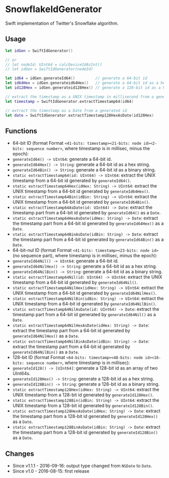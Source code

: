 SnowflakeIdGenerator
====================

Swift implementation of Twitter's Snowflake algorithm.


Usage
-----

```swift
let idGen = SwiftIdGenerator()

// or
// let nodeId: UInt64 = calcDeviceIdAsInt()
// let idGen = SwiftIdGenerator(nodeId)

let id64 = idGen.generateId64()         // generate a 64-bit id
let id64Hex = idGen.generateid64Hex()   // generate a 64-bit id as a hex string
let id128Hex = idGen.generateid128Hex() // generate a 128-bit id as a hex string

// extract the timestamp as a UNIX timestamp in millisecond from a generated id
let timestamp = SwiftIdGenerator.extractTimestamp64(id64)

// extract the timestamp as a Date from a generated id
let date = SwiftIdGenerator.extractTimestamp128HexAsDate(id128Hex)
```


Functions
---------

- 64-bit ID (format Format `<41-bits: timestamp><21-bits: node id><2-bits: sequence number>`, where timestamp is in millisec, minus the epoch):
- `generateId64() -> UInt64`: generate a 64-bit id.
- `generateId64Hex() -> String`: generate a 64-bit id as a hex string.
- `generateId64Bin() -> String`: generate a 64-bit id as a binary string.
- `static extractTimestamp64(id: UInt64) -> UInt64`: extract the UNIX timestamp from a 64-bit id generated by `generateId64()`.
- `static extractTimestamp64Hex(idHex: String) -> UInt64`: extract the UNIX timestamp from a 64-bit id generated by `generateId64Hex()`.
- `static extractTimestamp64Bin(idBin: String) -> UInt64`: extract the UNIX timestamp from a 64-bit id generated by `generateId64Bin()`.
- `static extractTimestamp64AsDate(id: UInt64) -> Date`: extract the timestamp part from a 64-bit id generated by `generateId64()` as a `Date`.
- `static extractTimestamp64HexAsDate(idHex: String) -> Date`: extract the timestamp part from a 64-bit id generated by `generateId64Hex()` as a `Date`.
- `static extractTimestamp64BinAsDate(idBin: String) -> Date`: extract the timestamp part from a 64-bit id generated by `generateId64Bin()` as a `Date`.
- 64-bit-nul ID (format Format `<41-bits: timestamp><23-bits: node id>` (no sequence part), where timestamp is in millisec, minus the epoch):
- `generateId64Nil() -> UInt64`: generate a 64-bit id.
- `generateId64NilHex() -> String`: generate a 64-bit id as a hex string.
- `generateId64NilBin() -> String`: generate a 64-bit id as a binary string.
- `static extractTimestamp64Nil(id: UInt64) -> UInt64`: extract the UNIX timestamp from a 64-bit id generated by `generateId64Nil()`.
- `static extractTimestamp64NilHex(idHex: String) -> UInt64`: extract the UNIX timestamp from a 64-bit id generated by `generateId64NilHex()`.
- `static extractTimestamp64NilBin(idBin: String) -> UInt64`: extract the UNIX timestamp from a 64-bit id generated by `generateId64NilBin()`.
- `static extractTimestamp64NilAsDate(id: UInt64) -> Date`: extract the timestamp part from a 64-bit id generated by `generateId64Nil()` as a `Date`.
- `static extractTimestamp64NilHexAsDate(idHex: String) -> Date`: extract the timestamp part from a 64-bit id generated by `generateId64NilHex()` as a `Date`.
- `static extractTimestamp64NilBinAsDate(idBin: String) -> Date`: extract the timestamp part from a 64-bit id generated by `generateId64NilBin()` as a `Date`.
- 128-bit ID (format Format `<64-bits: timestamp><48-bits: node id><16-bits: sequence number>`, where timestamp is in millisec):
- `generateId128() -> [UInt64]`: generate a 128-bit id as an array of two UInt64s.
- `generateId128Hex() -> String`: generate a 128-bit id as a hex string.
- `generateId128Bin() -> String`: generate a 128-bit id as a binary string.
- `static extractTimestamp128Hex(idHex: String) -> UInt64`: extract the UNIX timestamp from a 128-bit id generated by `generateId128Hex()`.
- `static extractTimestamp128Bin(idBin: String) -> UInt64`: extract the UNIX timestamp from a 128-bit id generated by `generateId128Bin()`.
- `static extractTimestamp128HexAsDate(idHex: String) -> Date`: extract the timestamp part from a 128-bit id generated by `generateId128Hex()` as a `Date`.
- `static extractTimestamp128BinAsDate(idBin: String) -> Date`: extract the timestamp part from a 128-bit id generated by `generateId128Bin()` as a `Date`.



Changes
-------

- Since v1.1.1 - 2016-09-16: output type changed from `NSDate` to `Date`.
- Since v1.0 - 2016-08-15: first release
